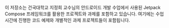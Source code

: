 이 저장소는 건국대학교 지정희 교수님의 안드로이드 개발 수업에서 사용된 Jetpack Compose 프레임워크를 활용한 프로젝트와 과제를 포함하고 있습니다. 여기에는 수업 시간에 진행한 코드 예제와 개별적인 과제 프로젝트들이 포함됩니다.
